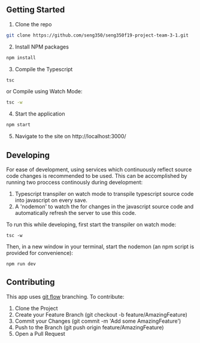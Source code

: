 ## Getting Started
1. Clone the repo
```sh
git clone https://github.com/seng350/seng350f19-project-team-3-1.git
```
2. Install NPM packages
```sh
npm install
```
3. Compile the Typescript
```sh
tsc
```
or Compile using Watch Mode:
```sh
tsc -w
```
4. Start the application
```sh
npm start
```
5. Navigate to the site on http://localhost:3000/

## Developing
For ease of development, using services which continuously reflect source code changes is recommended to be used. This can be accomplished by running two proccess continously during development:
1. Typescript transpiler on watch mode to transpile typescript source code into javascript on every save.
2. A 'nodemon' to watch the for changes in the javascript source code and automatically refresh the server to use this code.

To run this while developing, first start the transpiler on watch mode:
```
tsc -w
```
Then, in a new window in your terminal, start the nodemon (an npm script is provided for convenience):
```
npm run dev
```

## Contributing
This app uses [git flow](https://www.atlassian.com/git/tutorials/comparing-workflows/gitflow-workflow) branching. 
To contribute:
1. Clone the Project
2. Create your Feature Branch (git checkout -b feature/AmazingFeature)
3. Commit your Changes (git commit -m 'Add some AmazingFeature')
4. Push to the Branch (git push origin feature/AmazingFeature)
5. Open a Pull Request
